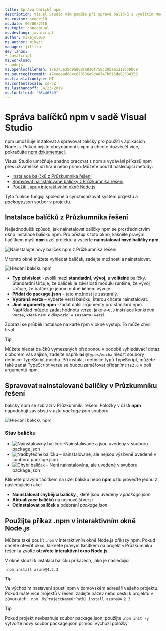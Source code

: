 ```yaml
---
title: Správa balíčků npm
description: Visual Studio vám pomůže při správě balíčků s využitím Node.js package Manageru (npm)
ms.custom: seodec18
ms.date: 06/06/2018
ms.topic: conceptual
ms.devlang: javascript
author: mikejo5000
ms.author: mikejo
manager: jillfra
dev_langs:
- JavaScript
ms.workload:
- nodejs
ms.openlocfilehash: 17b373e38d9a808ea830f758c28bea1218bb0b69
ms.sourcegitcommit: 47eeeeadd84c879636e9d48747b615de69384356
ms.translationtype: HT
ms.contentlocale: cs-CZ
ms.lasthandoff: 04/23/2019
ms.locfileid: "63446349"
---
```

# <a name="manage-npm-packages-in-visual-studio"></a>Správa balíčků npm v sadě Visual Studio

npm umožňuje instalovat a spravovat balíčky pro použití v aplikacích Node.js. Pokud nejste obeznámeni s npm a chcete dozvědět více, pokračujte [npm dokumentaci](https://docs.npmjs.com/).

Visual Studio umožňuje snadno pracovat s npm a vydávání příkazů npm přes uživatelské rozhraní nebo přímo. Můžete použít následující metody:
* [Instalace balíčků z Průzkumníka řešení](#npmInstallWindow)
* [Spravovat nainstalované balíčky z Průzkumníka řešení](#solutionExplorer)
* [Použití `.npm` v interaktivním okně Node.js](#interactive)

Tyto funkce fungují společně a synchronizovat systém projektu a *package.json* soubor v projektu.

## <a name="npmInstallWindow"></a> Instalace balíčků z Průzkumníka řešení

Nejjednodušší způsob, jak nainstalovat balíčky npm se prostřednictvím okno instalace balíčku npm. Pro přístup k toto okno, klikněte pravým tlačítkem myši **npm** uzel projektu a vyberte **nainstalovat nové balíčky npm**.

![Nainstalujte nový balíček npm z Průzkumníka řešení](../javascript/media/solution-explorer-install-package.png)

V tomto okně můžete vyhledat balíček, zadejte možnosti a nainstalovat.

![Hledání balíčku npm](../javascript/media/search-package.png)

* **Typ závislosti** -zvolili mezi **standardní**, **vývoj**, a **volitelné** balíčky. Standardní Určuje, že balíček je závislosti modulu runtime, že vývoj Určuje, že balíček je jenom nutné během vývoje.
* **Přidat do package.json** – tato možnost je zastaralý.
* **Vybraná verze** – vyberte verzi balíčku, kterou chcete nainstalovat.
* **Jiné argumenty npm** -zadat další argumenty pro standard npm. Například můžete zadat hodnotu verze, jako `@~0.8` instalace konkrétní verze, která není k dispozici v seznamu verzí.

Zobrazí se průběh instalace na kartě npm v okně výstup. To může chvíli trvat.

> [!TIP]
> Můžete hledat balíčků vymezených předponou v podobě vyhledávací dotaz s oborem vás zajímá, zadejte například `@types/mocha` hledat soubory definice TypeScript mocha. Při instalaci definice typů TypeScript, můžete také zadat TypeScript verze se budou zaměřovat přidáním `@ts2.6` v poli argumentů npm.

## <a name="solutionExplorer"></a>Spravovat nainstalované balíčky v Průzkumníku řešení

balíčky npm se zobrazí v Průzkumníku řešení. Položky v části **npm** napodobují závislosti v uzlu *package.json* souboru.

![Hledání balíčku npm](../javascript/media/solution-explorer-status.png)

### <a name="package-status"></a>Stav balíčku
* ![Nainstalovaný balíček](../javascript/media/installed-npm.png) -Nainstalované a jsou uvedeny v souboru package.json
* ![Nadbytečné balíčku](../javascript/media/extraneous-npm.png) – nainstalované, ale nejsou výslovně uvedené v souboru package.json
* ![Chybí balíček](../javascript/media/missing-npm.png) – Není nainstalována, ale uvedené v souboru package.json

Klikněte pravým tlačítkem na uzel balíčku nebo **npm** uzlu proveďte jednu z následujících akcí:
* **Nainstalovat chybějící balíčky** , které jsou uvedeny v *package.json*
* **Aktualizace balíčků** na nejnovější verzi
* **Odinstalovat balíček** a odebrání *package.json*

## <a name="interactive"></a>Použijte příkaz .npm v interaktivním okně Node.js

Můžete také použít `.npm` v interaktivním okně Node.js příkazy npm. Pokud chcete otevřít okno, klikněte pravým tlačítkem na projekt v Průzkumníku řešení a zvolte **otevřete interaktivní okno Node.js**.

V okně slouží k instalaci balíčku příkazech, jako je následující:

`.npm install azure@4.2.3`

 > [!Tip]
 > Ve výchozím nastavení spustí npm v domovském adresáři vašeho projektu. Pokud máte více projektů v řešení zadejte název nebo cestu k projektu v závorkách.
 > `.npm [MyProjectNameOrPath] install azure@4.2.3`

 > [!Tip]
 > Pokud projekt neobsahuje soubor package.json, použijte `.npm init -y` vytvořte nový soubor package.json pomocí výchozí položky.